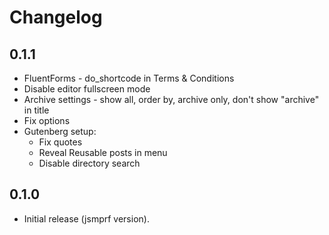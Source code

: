 # Changelog

## 0.1.1

* FluentForms - do_shortcode in Terms & Conditions
* Disable editor fullscreen mode
* Archive settings - show all, order by, archive only, don't show "archive" in title
* Fix options
* Gutenberg setup:
  * Fix quotes
  * Reveal Reusable posts in menu
  * Disable directory search

## 0.1.0

* Initial release (jsmprf version).
